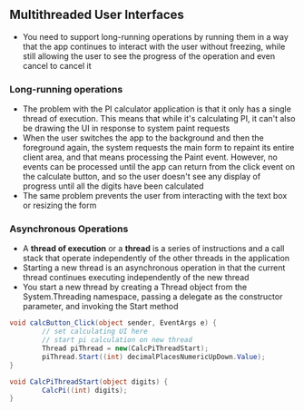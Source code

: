 ## Multithreaded User Interfaces
- You need to support long-running operations by running them in a way that the app continues to interact with the user without freezing, while still allowing the user to see the progress of the operation and even cancel to cancel it

### Long-running operations
- The problem with the PI calculator application is that it only has a single thread of execution. This means that while it's calculating PI, it can't also be drawing the UI in response to system paint requests
- When the user switches the app to the background and then the foreground again, the system requests the main form to repaint its entire client area, and that means processing the Paint event. However, no events can be processed until the app can return from the click event on the calculate button, and so the user doesn't see any display of progress until all the digits have been calculated
- The same problem prevents the user from interacting with the text box or resizing the form

### Asynchronous Operations
- A **thread of execution** or a **thread** is a series of instructions and a call stack that operate independently of the other threads in the application
- Starting a new thread is an asynchronous operation in that the current thread continues executing independently of the new thread
- You start a new thread by creating a Thread object from the System.Threading namespace, passing a delegate as the constructor parameter, and invoking the Start method

```cs
void calcButton_Click(object sender, EventArgs e) {
        // set calculating UI here
        // start pi calculation on new thread
        Thread piThread = new(CalcPiThreadStart);
        piThread.Start((int) decimalPlacesNumericUpDown.Value);
}

void CalcPiThreadStart(object digits) {
        CalcPi((int) digits);
}
```